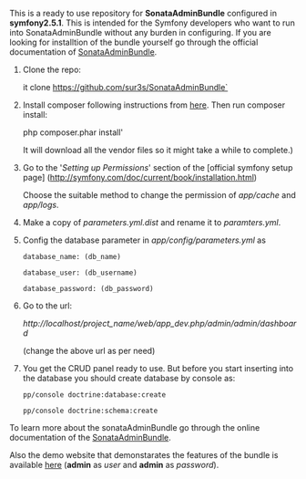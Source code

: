 This is a ready to use repository for **SonataAdminBundle** configured in **symfony2.5.1**. This is intended for the Symfony developers who want to run into SonataAdminBundle without any burden in configuring. If you are looking for installtion of the bundle yourself go through the official documentation of [SonataAdminBundle](https://github.com/sonata-project/SonataAdminBundle).

1. Clone the repo:

	it clone https://github.com/sur3s/SonataAdminBundle`

2. Install composer following instructions from [here](http://getcomposer.org/). Then run composer install:
	
	php composer.phar install'

	It will download all the vendor files so it might take a while to complete.)

3. Go to the '*Setting up Permissions*' section of the [official symfony setup page] (http://symfony.com/doc/current/book/installation.html)


	Choose the suitable method to change the permission of *app/cache* and *app/logs*.

4. Make a copy of *parameters.yml.dist* and rename it to *paramters.yml*.

5. Config the database parameter in *app/config/parameters.yml* as

	`database_name: (db_name)`

	`database_user: (db_username)`
    
	`database_password: (db_password)`

6. Go to the url: 
	
	*http://localhost/project_name/web/app_dev.php/admin/admin/dashboard*

	(change the above url as per need)

7. You get the CRUD panel ready to use. But before you start inserting into the database you should create database by console as:

	`pp/console doctrine:database:create`

	`pp/console doctrine:schema:create`

To learn more about the sonataAdminBundle go through the online documentation of the [SonataAdminBundle](http://sonata-project.org/bundles/admin).

Also the demo website that demonstarates the features of the bundle is available [here](http://demo.sonata-project.org/admin/dashboard)
	(**admin** as *user* and **admin** as *password*).
